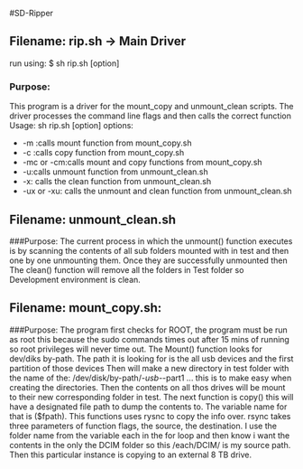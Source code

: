 

#SD-Ripper


## Filename: rip.sh -> Main Driver
run using:
$ sh rip.sh [option]

### Purpose:
 This program is a driver for the mount_copy and unmount_clean scripts. The
 driver processes the command line flags and then calls the correct function
 Usage:
 sh rip.sh [option]
 options:
 * -m :calls mount function from mount_copy.sh
 * -c :calls copy function from mount_copy.sh
 * -mc or -cm:calls mount  and copy functions from mount_copy.sh
 * -u:calls unmount function from unmount_clean.sh
 * -x: calls the clean function from unmount_clean.sh
 * -ux or -xu: calls the unmount and clean function from unmount_clean.sh


## Filename: unmount_clean.sh

###Purpose:
 The current process in which the unmount() function executes is by scanning the
 contents of all sub folders mounted with in test and then one by one unmounting
 them. Once they are successfully unmounted then The clean() function will remove
 all the folders in Test folder so Development environment is clean.

## Filename: mount_copy.sh:

###Purpose:
  The program first checks for ROOT, the program must be run as root this because
  the sudo commands times out after 15 mins of running so root privileges will
  never time out. The Mount() function looks for dev/diks by-path. The path
  it is looking for is the all usb devices and the first partition of those devices
  Then will make a new directory in test folder with the name of the:
  /dev/disk/by-path/*-usb-*-part1 ... this is to make easy when creating the
  directories. Then the contents on all thos drives will be mount to their new
  corresponding folder in test.  The next function is copy() this will have a
 designated file path to dump the contents to. The variable name for that is
 ($fpath). This functions uses rysnc to copy the info over. rsync takes three
 parameters of function flags, the source, the destination. I use the folder
 name from the variable each in the for loop and then know i want the contents
 in the only the DCIM folder so this /each/DCIM/ is my source path. Then this
 particular instance is copying to an external 8 TB drive.
